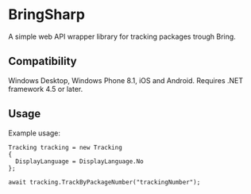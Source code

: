 # BringSharp
A simple web API wrapper library for tracking packages trough Bring.

## Compatibility
Windows Desktop, Windows Phone 8.1, iOS and Android. Requires .NET framework 4.5 or later.

## Usage
Example usage:
```
Tracking tracking = new Tracking
{
  DisplayLanguage = DisplayLanguage.No
};

await tracking.TrackByPackageNumber("trackingNumber");
```
